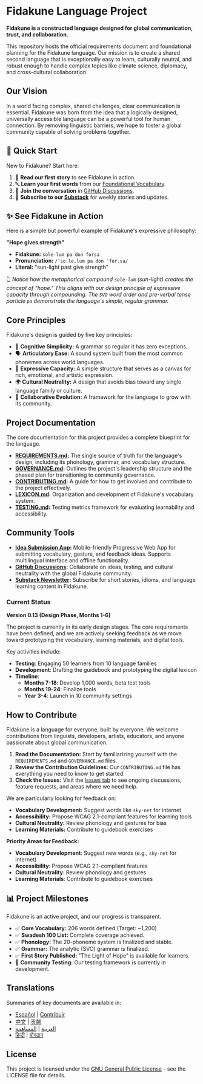 # Fidakune Language Project

**Fidakune is a constructed language designed for global communication, trust, and collaboration.**

This repository hosts the official requirements document and foundational planning for the Fidakune language. Our mission is to create a shared second language that is exceptionally easy to learn, culturally neutral, and robust enough to handle complex topics like climate science, diplomacy, and cross-cultural collaboration.

## Our Vision

In a world facing complex, shared challenges, clear communication is essential. Fidakune was born from the idea that a logically designed, universally accessible language can be a powerful tool for human connection. By removing linguistic barriers, we hope to foster a global community capable of solving problems together.

## 🚀 Quick Start

New to Fidakune? Start here:

1. 📖 **Read our first story** to see Fidakune in action.
2. 🔤 **Learn your first words** from our [Foundational Vocabulary](LEXICON.md).
3. 💬 **Join the conversation** in [GitHub Discussions](https://github.com/jlillywh/Fidakune-Language/discussions).
4. 🌟 **Subscribe to our [Substack](https://substack.com/@jlillywh)** for weekly stories and updates.

## ✨ See Fidakune in Action

Here is a simple but powerful example of Fidakune's expressive philosophy:

**"Hope gives strength"**

* **Fidakune:** `sole-lum pa don forsa`
* **Pronunciation:** `/ˈso.le.lum pa don ˈfor.sa/`
* **Literal:** "sun-light past give strength"

👆 *Notice how the metaphorical compound `sole-lum` (sun-light) creates the concept of "hope." This aligns with our design principle of expressive capacity through compounding. The `SVO` word order and pre-verbal tense particle `pa` demonstrate the language's simple, regular grammar.*

## Core Principles

Fidakune's design is guided by five key principles:

* 🧠 **Cognitive Simplicity:** A grammar so regular it has zero exceptions.
* 🗣️ **Articulatory Ease:** A sound system built from the most common phonemes across world languages.
* 🎨 **Expressive Capacity:** A simple structure that serves as a canvas for rich, emotional, and artistic expression.
* 🌍 **Cultural Neutrality:** A design that avoids bias toward any single language family or culture.
* 🤝 **Collaborative Evolution:** A framework for the language to grow with its community.

## Project Documentation

The core documentation for this project provides a complete blueprint for the language.

* **[REQUIREMENTS.md](REQUIREMENTS.md):** The single source of truth for the language's design, including its phonology, grammar, and vocabulary structure.
* **[GOVERNANCE.md](GOVERNANCE.md):** Outlines the project's leadership structure and the phased plan for transitioning to community governance.
* **[CONTRIBUTING.md](CONTRIBUTING.md):** A guide for how to get involved and contribute to the project effectively.
* **[LEXICON.md](LEXICON.md):** Organization and development of Fidakune's vocabulary system.
* **[TESTING.md](TESTING.md):** Testing metrics framework for evaluating learnability and accessibility.

## Community Tools

* **[Idea Submission App](https://jlillywh.github.io/Fidakune-Language/submit-ideas.html):** Mobile-friendly Progressive Web App for submitting vocabulary, gesture, and feedback ideas. Supports multilingual interface and offline functionality.
* **[GitHub Discussions](https://github.com/jlillywh/Fidakune-Language/discussions):** Collaborate on ideas, testing, and cultural neutrality with the global Fidakune community.
* **[Substack Newsletter](https://substack.com/@jlillywh):** Subscribe for short stories, idioms, and language learning content in Fidakune.

### Current Status

**Version 0.13 (Design Phase, Months 1-6)**

The project is currently in its early design stages. The core requirements have been defined, and we are actively seeking feedback as we move toward prototyping the vocabulary, learning materials, and digital tools.

Key activities include:
- **Testing**: Engaging 50 learners from 10 language families
- **Development**: Drafting the guidebook and prototyping the digital lexicon
- **Timeline**:
  - **Months 7-18**: Develop 1,000 words, beta test tools
  - **Months 19-24**: Finalize tools
  - **Year 3-4**: Launch in 10 community settings

## How to Contribute

Fidakune is a language for everyone, built by everyone. We welcome contributions from linguists, developers, artists, educators, and anyone passionate about global communication.

1.  **Read the Documentation:** Start by familiarizing yourself with the `REQUIREMENTS.md` and `GOVERNANCE.md` files.
2.  **Review the Contribution Guidelines:** Our `CONTRIBUTING.md` file has everything you need to know to get started.
3.  **Check the Issues:** Visit the [Issues tab](https://github.com/jlillywh/Fidakune-Language/issues) to see ongoing discussions, feature requests, and areas where we need help.

We are particularly looking for feedback on:

* **Vocabulary Development:** Suggest words like `sky-net` for internet
* **Accessibility:** Propose WCAG 2.1-compliant features for learning tools
* **Cultural Neutrality:** Review phonology and gestures for bias
* **Learning Materials:** Contribute to guidebook exercises

**Priority Areas for Feedback:**
- **Vocabulary Development**: Suggest new words (e.g., `sky-net` for internet)
- **Accessibility**: Propose WCAG 2.1-compliant features
- **Cultural Neutrality**: Review phonology and gestures
- **Learning Materials**: Contribute to guidebook exercises

## 📊 Project Milestones

Fidakune is an active project, and our progress is transparent.

* ✅ **Core Vocabulary:** 206 words defined (Target: ~1,200)
* ✅ **Swadesh 100 List:** Complete coverage achieved.
* ✅ **Phonology:** The 20-phoneme system is finalized and stable.
* ✅ **Grammar:** The analytic (SVO) grammar is finalized.
* ✅ **First Story Published:** "The Light of Hope" is available for learners.
* 🔄 **Community Testing:** Our testing framework is currently in development.

## Translations

Summaries of key documents are available in:
- [Español](translations/README_es.md) | [Contribuir](translations/CONTRIBUTING_es.md)
- [中文](translations/README_zh.md) | [贡献](translations/CONTRIBUTING_zh.md)
- [العربية](translations/README_ar.md) | [المساهمة](translations/CONTRIBUTING_ar.md)
- [हिन्दी](translations/README_hi.md) | [योगदान](translations/CONTRIBUTING_hi.md)

## License

This project is licensed under the [GNU General Public License](LICENSE) - see the LICENSE file for details.
